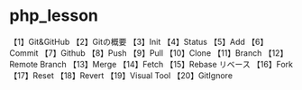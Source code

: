 # php_lesson
【1】Git&GitHub
【2】Gitの概要
【3】Init
【4】Status
【5】Add
【6】Commit
【7】Github
【8】Push
【9】Pull
【10】Clone
【11】Branch
【12】Remote Branch
【13】Merge
【14】Fetch
【15】Rebase リベース
【16】Fork
【17】Reset
【18】Revert
【19】Visual Tool
【20】GitIgnore




